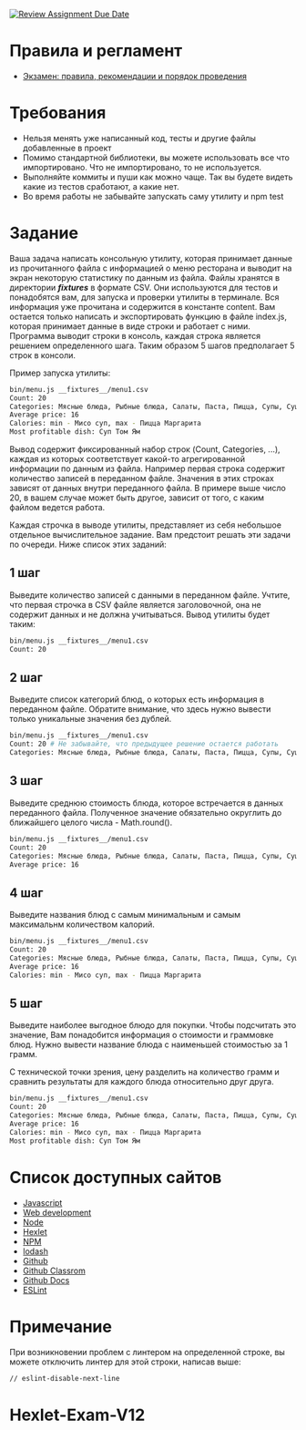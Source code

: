 [![Review Assignment Due Date](https://classroom.github.com/assets/deadline-readme-button-24ddc0f5d75046c5622901739e7c5dd533143b0c8e959d652212380cedb1ea36.svg)](https://classroom.github.com/a/QWQyaZfi)
# Правила и регламент

- [Экзамен: правила, рекомендации и порядок проведения](https://hexly.notion.site/d9289c18871c44508bc7c7f05a51d94f)

# Требования

* Нельзя менять уже написанный код, тесты и другие файлы добавленные в проект
* Помимо стандартной библиотеки, вы можете использовать все что импортировано. Что не импортировано, то не используется.
* Выполняйте коммиты и пуши как можно чаще. Так вы будете видеть какие из тестов сработают, а какие нет.
* Во время работы не забывайте запускать саму утилиту и npm test

# Задание

Ваша задача написать консольную утилиту, которая принимает данные из прочитанного файла с информацией о меню ресторана и выводит на экран некоторую статистику по данным из файла. Файлы хранятся в директории *__fixtures__* в формате CSV. Они используются для тестов и понадобятся вам, для запуска и проверки утилиты в терминале. Вся информация уже прочитана и содержится в константе content. Вам остается только написать и экспортировать функцию в файле index.js, которая принимает данные в виде строки и работает с ними. Программа выводит строки в консоль, каждая строка является решением определенного шага. Таким образом 5 шагов предполагает 5 строк в консоли.

Пример запуска утилиты:

```bash
bin/menu.js __fixtures__/menu1.csv
Count: 20
Categories: Мясные блюда, Рыбные блюда, Салаты, Паста, Пицца, Супы, Суши, Завтраки, Морепродукты, Ризотто, Гарниры, Бургеры
Average price: 16
Calories: min - Мисо суп, max - Пицца Маргарита
Most profitable dish: Суп Том Ям
```

Вывод содержит фиксированный набор строк (Count, Categories, ...), каждая из которых соответствует какой-то агрегированной информации по данным из файла. Например первая строка содержит количество записей в переданном файле. Значения в этих строках зависят от данных внутри переданного файла. В примере выше число 20, в вашем случае может быть другое, зависит от того, с каким файлом ведется работа.

Каждая строчка в выводе утилиты, представляет из себя небольшое отдельное вычислительное задание. Вам предстоит решать эти задачи по очереди. Ниже список этих заданий:

## 1 шаг

Выведите количество записей с данными в переданном файле. Учтите, что первая строчка в CSV файле является заголовочной, она не содержит данных и не должна учитываться. Вывод утилиты будет таким:

```bash
bin/menu.js __fixtures__/menu1.csv
Count: 20
```

## 2 шаг

Выведите список категорий блюд, о которых есть информация в переданном файле. Обратите внимание, что здесь нужно вывести только уникальные значения без дублей.

```bash
bin/menu.js __fixtures__/menu1.csv
Count: 20 # Не забывайте, что предыдущее решение остается работать
Categories: Мясные блюда, Рыбные блюда, Салаты, Паста, Пицца, Супы, Суши, Завтраки, Морепродукты, Ризотто, Гарниры, Бургеры
```

## 3 шаг

Выведите среднюю стоимость блюда, которое встречается в данных переданного файла. Полученное значение обязательно округлить до ближайшего целого числа - Math.round().

```bash
bin/menu.js __fixtures__/menu1.csv
Count: 20
Categories: Мясные блюда, Рыбные блюда, Салаты, Паста, Пицца, Супы, Суши, Завтраки, Морепродукты, Ризотто, Гарниры, Бургеры
Average price: 16
```

## 4 шаг

Выведите названия блюд с самым минимальным и самым максимальнм количеством калорий.

```bash
bin/menu.js __fixtures__/menu1.csv
Count: 20
Categories: Мясные блюда, Рыбные блюда, Салаты, Паста, Пицца, Супы, Суши, Завтраки, Морепродукты, Ризотто, Гарниры, Бургеры
Average price: 16
Calories: min - Мисо суп, max - Пицца Маргарита
```

## 5 шаг

Выведите наиболее выгодное блюдо для покупки. Чтобы подсчитать это значение, Вам понадобится информация о стоимости и граммовке блюд. Нужно вывести название блюда с наименьшей стоимостью за 1 грамм. 

С технической точки зрения, цену разделить на количество грамм и сравнить результаты для каждого блюда относительно друг друга.

```bash
bin/menu.js __fixtures__/menu1.csv
Count: 20
Categories: Мясные блюда, Рыбные блюда, Салаты, Паста, Пицца, Супы, Суши, Завтраки, Морепродукты, Ризотто, Гарниры, Бургеры
Average price: 16
Calories: min - Мисо суп, max - Пицца Маргарита
Most profitable dish: Суп Том Ям
```

# Список доступных сайтов

- [Javascript](https://developer.mozilla.org/ru/docs/Learn/JavaScript)
- [Web development](https://developer.mozilla.org/en-US/docs/Learn)
- [Node](https://nodejs.org/ru/docs)
- [Hexlet](https://hexlet.io)
- [NPM](https://docs.npmjs.com/)
- [lodash](https://lodash.com/docs)
- [Github](https://github.com/)
- [Github Classrom](https://classroom.github.com/)
- [Github Docs](https://docs.github.com/ru)
- [ESLint](https://eslint.org/docs/latest/)

# Примечание

При возникновении проблем с линтером на определенной строке, вы можете отключить линтер для этой строки, написав выше:
```bash
// eslint-disable-next-line
```
# Hexlet-Exam-V12
